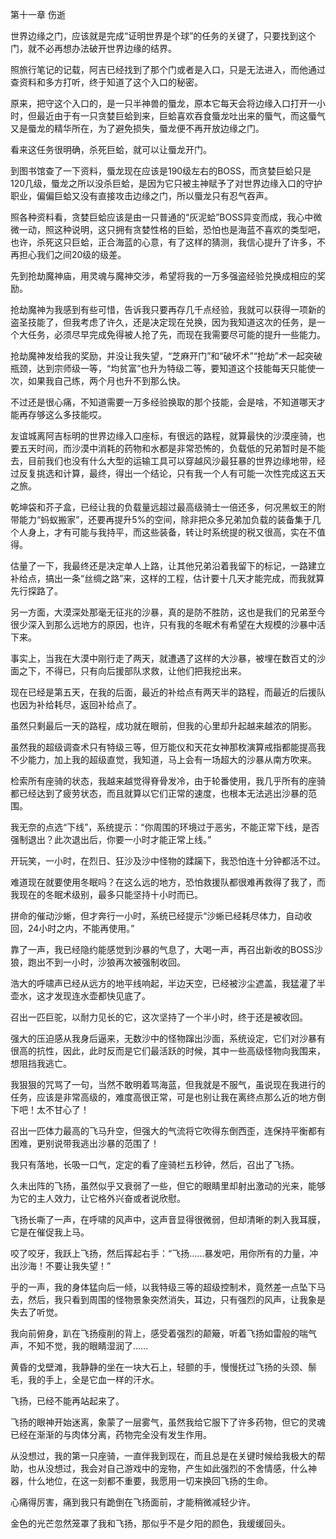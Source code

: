 第十一章 伤逝


世界边缘之门，应该就是完成“证明世界是个球”的任务的关键了，只要找到这个门，就不必再想办法破开世界边缘的结界。

照旅行笔记的记载，阿吉已经找到了那个门或者是入口，只是无法进入，而他通过查资料和多方打听，终于知道了这个入口的秘密。

原来，把守这个入口的，是一只半神兽的蜃龙，原本它每天会将边缘入口打开一小时，但最近由于有一只贪婪巨蛤到来，巨蛤喜欢吞食蜃龙吐出来的蜃气，而这蜃气又是蜃龙的精华所在，为了避免损失，蜃龙便不再开放边缘之门。

看来这任务很明确，杀死巨蛤，就可以让蜃龙开门。

到图书馆查了一下资料，蜃龙现在应该是190级左右的BOSS，而贪婪巨蛤只是120几级，蜃龙之所以没杀巨蛤，是因为它只被主神赋予了对世界边缘入口的守护职业，偏偏巨蛤又没有直接攻击边缘之门，所以蜃龙只有忍气吞声。

照各种资料看，贪婪巨蛤应该是由一只普通的“灰泥蛤”BOSS异变而成，我心中微微一动，照这种说明，这只拥有贪婪性格的巨蛤，恐怕也是海蓝不喜欢的类型吧，也许，杀死这只巨蛤，正合海蓝的心意，有了这样的猜测，我信心提升了许多，不再担心我们之间20级的级差。

先到抢劫魔神庙，用灵魂与魔神交涉，希望将我的一万多强盗经验兑换成相应的奖励。

抢劫魔神为我感到有些可惜，告诉我只要再存几千点经验，我就可以获得一项新的盗圣技能了，但我考虑了许久，还是决定现在兑换，因为我知道这次的任务，是一个大任务，必须尽早完成免得被人抢了先，而现在我需要尽可能的提升一些能力。

抢劫魔神发给我的奖励，并没让我失望，“芝麻开门”和“破坏术”“抢劫”术一起突破瓶颈，达到宗师级一等，“均贫富”也升为特级二等，要知道这个技能每天只能使一次，如果我自己练，两个月也升不到那么快。

不过还是很心痛，不知道需要一万多经验换取的那个技能，会是啥，不知道哪天才能再存够这么多技能哎。

友谊城离阿吉标明的世界边缘入口座标，有很远的路程，就算最快的沙漠座骑，也要五天时间，而沙漠中消耗的药物和水都是非常恐怖的，负载低的兄弟暂时是不能去，目前我们也没有什么大型的运输工具可以穿越风沙最狂暴的世界边缘地带，经过反复挑选和计算，最终，得出一个结论，只有我一个人有可能一次性完成这五天之旅。

乾坤袋和芥子盒，已经让我的负载量远超过最高级骑士一倍还多，何况黑蚁王的附带能力“蚂蚁搬家”，还要再提升5%的空间，除非把众多兄弟加负载的装备集于几个人身上，才有可能与我持平，而这些装备，转让时系统提的税又很高，实在不值得。

估量了一下，我最终还是决定单人上路，让其他兄弟沿着我留下的标记，一路建立补给点，搞出一条“丝绸之路”来，这样的工程，估计要十几天才能完成，而我就算先行探路了。

另一方面，大漠深处那毫无征兆的沙暴，真的是防不胜防，这也是我们的兄弟至今很少深入到那么远地方的原因，也许，只有我的冬眠术有希望在大规模的沙暴中活下来。

事实上，当我在大漠中刚行走了两天，就遭遇了这样的大沙暴，被埋在数百丈的沙面之下，不得已，只有向后援部队求救，让他们把我挖出来。

现在已经是第五天，在我的后面，最近的补给点有两天半的路程，而最近的后援队也因为补给耗尽，返回补给点了。

虽然只剩最后一天的路程，成功就在眼前，但我的心里却升起越来越浓的阴影。

虽然我的超级调查术只有特级三等，但万能仪和天花女神那枚演算戒指都能提高我不少能力，加上我的超级直觉，我知道，马上会有一场超大的沙暴从南方吹来。

检索所有座骑的状态，我越来越觉得脊骨发冷，由于轮番使用，我几乎所有的座骑都已经达到了疲劳状态，而且就算以它们正常的速度，也根本无法逃出沙暴的范围。

我无奈的点选“下线”，系统提示：“你周围的环境过于恶劣，不能正常下线，是否强制退出？此次退出后，你要一小时才能正常上线。”

开玩笑，一小时，在烈日、狂沙及沙中怪物的蹂躏下，我恐怕连十分钟都活不过。

难道现在就要使用冬眠吗？在这么远的地方，恐怕救援队都很难再救得了我了，而我现在的冬眠术级别，最多只能坚持十小时而已。

拼命的催动沙蜥，但才奔行一小时，系统已经提示“沙蜥已经耗尽体力，自动收回，24小时之内，不能再使用。”

靠了一声，我已经隐约能感觉到沙暴的气息了，大喝一声，再召出新收的BOSS沙狼，跑出不到一小时，沙狼再次被强制收回。

浩大的呼啸声已经从远方的地平线响起，半边天空，已经被沙尘遮盖，我猛灌了半壶水，这才发现连水壶都快见底了。

召出一匹巨驼，以耐力见长的它，这次坚持了一个半小时，终于还是被收回。

强大的压迫感从我身后逼来，无数沙中的怪物蹿出沙面，系统设定，它们对沙暴有很高的抗性，因此，此时反而是它们最活跃的时候，其中一些高级怪物向我围来，想阻挡我逃亡。

我狠狠的咒骂了一句，当然不敢明着骂海蓝，但我就是不服气，虽说现在我进行的任务，应该是非常高级的，难度高很正常，可是也别让我在离终点那么近的地方倒下吧！太不甘心了！

召出一匹体力最高的飞马升空，但强大的气流将它吹得东倒西歪，连保持平衡都有困难，更别说带我逃出沙暴的范围了！

我只有落地，长吸一口气，定定的看了座骑栏五秒钟，然后，召出了飞扬。

久未出阵的飞扬，虽然似乎又衰弱了一些，但它的眼睛里却射出激动的光来，能够为它的主人效力，让它格外兴奋或者说欣慰。

飞扬长嘶了一声，在呼啸的风声中，这声音显得很微弱，但却清晰的刺入我耳膜，它是在催促我上马。

咬了咬牙，我跃上飞扬，然后挥起右手：“飞扬……暴发吧，用你所有的力量，冲出沙海！不要让我失望！”

乎的一声，我的身体猛向后一倾，以我特级三等的超级控制术，竟然差一点坠下马去，然后，我只看到周围的怪物景象突然消失，耳边，只有强烈的风声，让我象是失去了听觉。

我向前俯身，趴在飞扬瘦削的背上，感受着强烈的颠簸，听着飞扬如雷般的喘气声，不知不觉，我的眼睛湿润了……

黄昏的戈壁滩，我静静的坐在一块大石上，轻颤的手，慢慢抚过飞扬的头颈、鬃毛，我的手上，全是它血一样的汗水。

飞扬，已经不能再站起来了。

飞扬的眼神开始迷离，象蒙了一层雾气，虽然我给它服下了许多药物，但它的灵魂已经在渐渐的与肉体分离，药物完全没有发生作用。

从没想过，我的第一只座骑，一直伴我到现在，而且总是在关键时候给我极大的帮助，也从没想过，我会对自己游戏中的宠物，产生如此强烈的不舍情感，什么神器，什么地位，在这一刻都不重要，我愿用一切来换回飞扬的生命。

心痛得厉害，痛到我只有跪倒在飞扬面前，才能稍微减轻少许。

金色的光芒忽然笼罩了我和飞扬，那似乎不是夕阳的颜色，我缓缓回头。





